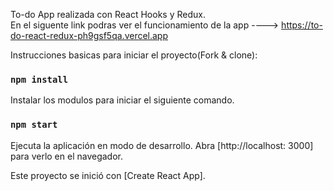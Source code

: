 To-do App realizada con React Hooks y Redux. <br/>
En el siguente link podras ver el funcionamiento de la app ----> https://to-do-react-redux-ph9gsf5qa.vercel.app


Instrucciones basicas para iniciar el proyecto(Fork & clone): 

### `npm install`
Instalar los modulos para iniciar el siguiente comando.

### `npm start`
Ejecuta la aplicación en modo de desarrollo.
Abra [http://localhost: 3000] para verlo en el navegador.


Este proyecto se inició con [Create React App].

